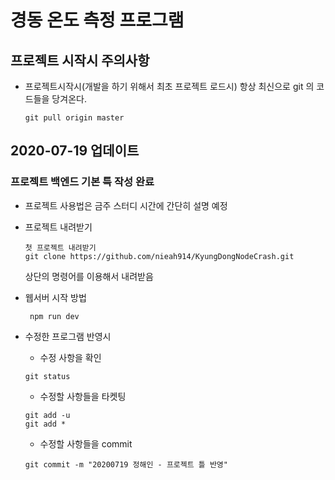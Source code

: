# 경동 온도 측정 프로그램

## 프로젝트 시작시 주의사항
* 프로젝트시작시(개발을 하기 위해서 최초 프로젝트 로드시) 항상 최신으로 git 의 코드들을 당겨온다.
    ```
    git pull origin master
    ```

## 2020-07-19 업데이트
### 프로젝트 백엔드 기본 특 작성 완료
* 프로젝트 사용법은 금주 스터디 시간에 간단히 설명 예정
* 프로젝트 내려받기
    ```
    첫 프로젝트 내려받기
    git clone https://github.com/nieah914/KyungDongNodeCrash.git
    ```
    상단의 명령어를 이용해서 내려받음


* 웹서버 시작 방법
   ```
    npm run dev 
   ```

* 수정한 프로그램 반영시
    * 수정 사항을 확인
    ```
    git status
    ```
   
    * 수정할 사항들을 타켓팅
    ```
    git add -u
    git add *
    ```

    * 수정할 사항들을 commit
    ```
    git commit -m "20200719 정해인 - 프로젝트 틀 반영"
    ```